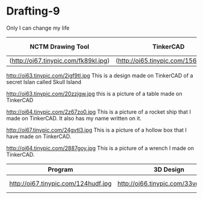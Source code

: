# Drafting-9
Only I can change my life





| NCTM Drawing Tool  | TinkerCAD | TinkerCAD Codeblocks |
| ------------- | ------------- | ---------------------
| (http://oi67.tinypic.com/fk89kl.jpg) | (http://oi65.tinypic.com/156s1lz.jpg) |  |


http://oi63.tinypic.com/2igf9tl.jpg
This is a design made on TinkerCAD of a secret Islan called Skull Island




http://oi63.tinypic.com/20zzjgw.jpg
this is a picture of a table made on TinkerCAD




http://oi64.tinypic.com/2z67zo0.jpg
This is a picture of a rocket ship that I made on TinkerCAD. It also has my name written on it.




http://oi67.tinypic.com/24gvtl3.jpg
This is a picture of a hollow box that I have made on TinkerCAD.




http://oi64.tinypic.com/2887goy.jpg
This is a picture of a wrench I made on TinkerCAD.





| Program | 3D Design | Description |
| ------------- | ------------- | ---------------------
| http://oi67.tinypic.com/124hudf.jpg | http://oi66.tinypic.com/33voqcn.jpg | https://viewer.autodesk.com/id/dXJuOmFkc2sub2JqZWN0czpvcy5vYmplY3Q6YTM2MHZpZXdlci90MTU0MDQ5MDY4NTc3Nl8wNTM2ODEyMDc5MTc5NTMzM18xNTQwNDkwNjg2MDIzLm9iag?sheetId=ODE2MzMxZTYtODc4Zi00YTI3LTkzZDUtMGVmODllMTMxMDAy&designtype=obj | This is a picture of a cup. If you press the link it will redirect you to Auto Desk Viewer. I made it on TinkerCAD. |
